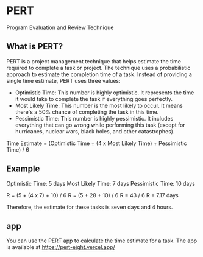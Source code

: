 # PERT

Program Evaluation and Review Technique

## What is PERT?

PERT is a project management technique that helps estimate the time required to complete a task or project. The technique uses a probabilistic approach to estimate the completion time of a task. Instead of providing a single time estimate, PERT uses three values:

- Optimistic Time: This number is highly optimistic. It represents the time it would take to complete the task if everything goes perfectly.
- Most Likely Time: This number is the most likely to occur. It means there's a 50% chance of completing the task in this time.
- Pessimistic Time: This number is highly pessimistic. It includes everything that can go wrong while performing this task (except for hurricanes, nuclear wars, black holes, and other catastrophes).

Time Estimate = (Optimistic Time + (4 x Most Likely Time) + Pessimistic Time) / 6

## Example

Optimistic Time: 5 days
Most Likely Time: 7 days
Pessimistic Time: 10 days

R = (5 + (4 x 7) + 10) / 6
R = (5 + 28 + 10) / 6
R = 43 / 6
R = 7.17 days

Therefore, the estimate for these tasks is seven days and 4 hours.

## app

You can use the PERT app to calculate the time estimate for a task. The app is available at <https://pert-eight.vercel.app/>
